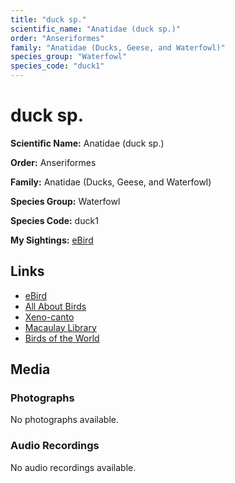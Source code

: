 ```yaml
---
title: "duck sp."
scientific_name: "Anatidae (duck sp.)"
order: "Anseriformes"
family: "Anatidae (Ducks, Geese, and Waterfowl)"
species_group: "Waterfowl"
species_code: "duck1"
---
```


# duck sp.

**Scientific Name:** Anatidae (duck sp.)

**Order:** Anseriformes

**Family:** Anatidae (Ducks, Geese, and Waterfowl)

**Species Group:** Waterfowl

**Species Code:** duck1

**My Sightings:** [eBird](https://ebird.org/lifelist?r=world&time=life&spp=duck1)

## Links
* [eBird](https://ebird.org/species/duck1) 
* [All About Birds](https://www.allaboutbirds.org/guide/duck1) 
* [Xeno-canto](https://www.xeno-canto.org/species/anatidae-(duck-sp.)) 
* [Macaulay Library](https://search.macaulaylibrary.org/catalog?taxonCode=duck1&sort=rating_rank_desc)
* [Birds of the World](https://birdsoftheworld.org/bow/species/duck1)

## Media
### Photographs
No photographs available.

### Audio Recordings
No audio recordings available.
